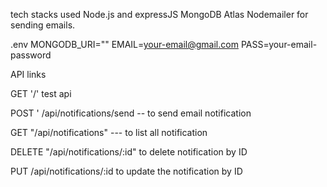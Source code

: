 tech stacks used
Node.js and expressJS
MongoDB Atlas
Nodemailer for sending emails.

.env
MONGODB_URI=""
EMAIL=your-email@gmail.com
PASS=your-email-password



API links

GET '/' test api

POST ' /api/notifications/send -- to send email notification

GET "/api/notifications" --- to  list all notification

DELETE "/api/notifications/:id" to delete notification by ID

PUT /api/notifications/:id to update the notification by ID
